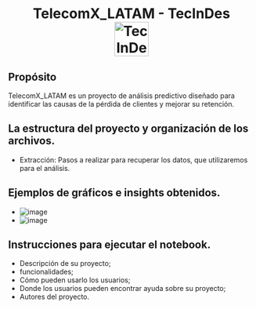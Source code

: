 <div align="center">
  <h1 align="center">
    TelecomX_LATAM - TecInDes
    <br />
    <a>
      <img src="https://tid.cableado.org/wp-content/uploads/2025/05/TIDInfraestructuraTecnologica-300x300-1.png" width="70" height="70" alt="TecInDes">
    </a>
  </h1>
</div>

## Propósito
TelecomX_LATAM es un proyecto de análisis predictivo diseñado para identificar las causas de la pérdida de clientes y mejorar su retención.
## La estructura del proyecto y organización de los archivos.
- Extracción: Pasos a realizar para recuperar los datos, que utilizaremos para el análisis.
## Ejemplos de gráficos e insights obtenidos.
- ![image](https://github.com/user-attachments/assets/e00d3551-f61d-45a9-b07b-8cca63cbab4c)
- ![image](https://github.com/user-attachments/assets/9b61093a-0047-4146-9ea1-82d959b84fe7)


## Instrucciones para ejecutar el notebook.
- Descripción de su proyecto;
- funcionalidades;
- Cómo pueden usarlo los usuarios;
- Donde los usuarios pueden encontrar ayuda sobre su proyecto;
- Autores del proyecto.
